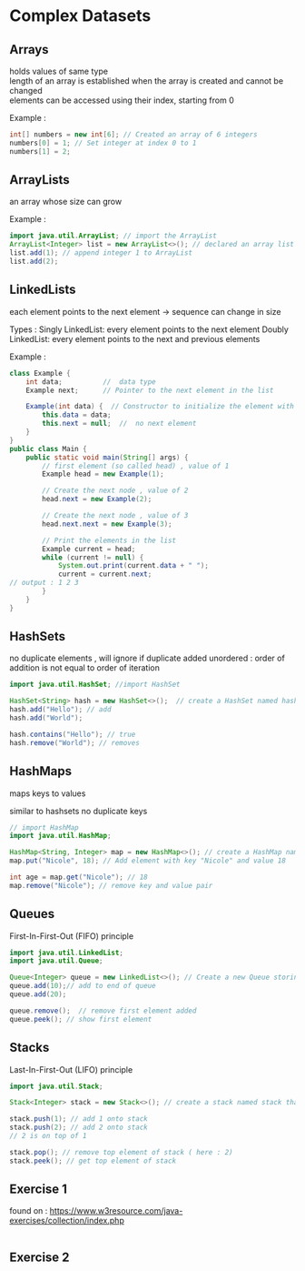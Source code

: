# Complex Datasets 

## Arrays

holds values of same type <br>
length of an array is established when the array is created and cannot be changed <br>
elements can be accessed using their index, starting from 0 <br>

Example : 

```java
int[] numbers = new int[6]; // Created an array of 6 integers
numbers[0] = 1; // Set integer at index 0 to 1 
numbers[1] = 2;
```

## ArrayLists

an array whose size can grow

Example : 

```java
import java.util.ArrayList; // import the ArrayList
ArrayList<Integer> list = new ArrayList<>(); // declared an array list named list with integers
list.add(1); // append integer 1 to ArrayList 
list.add(2);

```

## LinkedLists

each element points to the next element -> sequence
can change in size 

Types : 
Singly LinkedList: every element points to the next element
Doubly LinkedList: every element points to the next and previous elements

Example :

```java
class Example {
    int data;          //  data type 
    Example next;      // Pointer to the next element in the list

    Example(int data) {  // Constructor to initialize the element with data
        this.data = data;
        this.next = null;  //  no next element
    }
}
public class Main {
    public static void main(String[] args) {
        // first element (so called head) , value of 1
        Example head = new Example(1);

        // Create the next node , value of 2
        head.next = new Example(2);

        // Create the next node , value of 3
        head.next.next = new Example(3);

        // Print the elements in the list
        Example current = head;
        while (current != null) {
            System.out.print(current.data + " ");
            current = current.next;
// output : 1 2 3 
        }
    }
}

```


## HashSets

no duplicate elements , will ignore if duplicate added
unordered : order of  addition is not equal to order of iteration
```java
import java.util.HashSet; //import HashSet

HashSet<String> hash = new HashSet<>();  // create a HashSet named hash with string elements
hash.add("Hello"); // add 
hash.add("World");

hash.contains("Hello"); // true
hash.remove("World"); // removes 

```

## HashMaps 

maps keys to values

similar to hashsets no duplicate keys

```java
// import HashMap
import java.util.HashMap;

HashMap<String, Integer> map = new HashMap<>(); // create a HashMap named map with keys of type String and values of type Integer
map.put("Nicole", 18); // Add element with key "Nicole" and value 18 

int age = map.get("Nicole"); // 18 
map.remove("Nicole"); // remove key and value pair 


```

## Queues

First-In-First-Out (FIFO) principle

```java
import java.util.LinkedList;
import java.util.Queue;

Queue<Integer> queue = new LinkedList<>(); // Create a new Queue storing Integer elements ; let queue use LinkedList methods for queues
queue.add(10);// add to end of queue
queue.add(20);

queue.remove();  // remove first element added
queue.peek(); // show first element 

```

## Stacks 

Last-In-First-Out (LIFO) principle

```java
import java.util.Stack;

Stack<Integer> stack = new Stack<>(); // create a stack named stack that will store integers

stack.push(1); // add 1 onto stack 
stack.push(2); // add 2 onto stack
// 2 is on top of 1

stack.pop(); // remove top element of stack ( here : 2)
stack.peek(); // get top element of stack

```


## Exercise 1 
found on : https://www.w3resource.com/java-exercises/collection/index.php

```java
```


## Exercise 2 

```java
```
